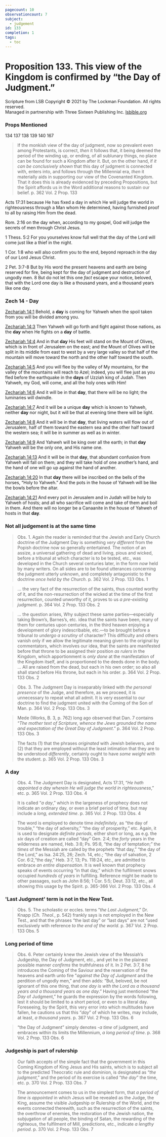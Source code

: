 ```yaml
---
pagecount: 10
observationcount: 7
subject:
  - judgement
id: 133
completion: 1
tags:
  - toc
---
```

# Proposition 133. This view of the Kingdom is confirmed by “the Day of Judgment.”

Scripture from LSB
Copyright © 2021 by The Lockman Foundation. All rights reserved.  
Managed in partnership with Three Sixteen Publishing Inc. [lsbible.org](https://www.lsbible.org/)

### Props Mentioned
134 137 138 139 140 167

>If the monkish view of the day of judgment, now so prevalent even among Protestants, is correct, *then* it follows that, it being deemed the period of the winding up, or ending, of all sublunary things, no place can be found for such a Kingdom after it. But, on the other hand, if *it can be conclusively shown* that this day of judgment is connected with, enters into, and follows through the Millennial era, *then* it materially aids in supporting our view of the Covenanted Kingdom. That it does this is already evidenced by preceding Propositions, but the Spirit affords us in the Word additional reasons to sustain our belief.
>p. 362 Vol. 2 Prop. 133

Acts 17:31
because He has fixed a day in which He will judge the world in righteousness through a Man whom He determined, having furnished proof to all by raising Him from the dead.

Rom. 2:16
on the day when, according to my gospel, God will judge the secrets of men through Christ Jesus.

1 Thess. 5:2
For you yourselves know full well that the day of the Lord will come just like a thief in the night.

1 Cor. 1:8
who will also confirm you to the end, beyond reproach in the day of our Lord Jesus Christ.

2 Pet. 3:7-8
But by His word the present heavens and earth are being reserved for fire, being kept for the day of judgment and destruction of ungodly men. 8 But do not let this one _fact_ escape your notice, beloved, that with the Lord one day is like a thousand years, and a thousand years like one day.
### Zech 14 - Day

[Zechariah 14:1](https://read.lsbible.org/?q=Zechariah+14&h=38-014-001)
Behold, a **day** is coming for Yahweh when the spoil taken from you will be divided among you.

[Zechariah 14:3](https://read.lsbible.org/?q=Zechariah+14&h=38-014-003)
Then Yahweh will go forth and fight against those nations, as the **day** when He fights on a **day** of battle.

[Zechariah 14:4](https://read.lsbible.org/?q=Zechariah+14&h=38-014-004)
And in that **day** His feet will stand on the Mount of Olives, which is in front of Jerusalem on the east; and the Mount of Olives will be split in its middle from east to west by a very large valley so that half of the mountain will move toward the north and the other half toward the south.

[Zechariah 14:5](https://read.lsbible.org/?q=Zechariah+14&h=38-014-005)
And you will flee by the valley of My mountains, for the valley of the mountains will reach to Azel; indeed, you will flee just as you fled before the earthquake in the **days** of Uzziah king of Judah. Then Yahweh, my God, will come, and all the holy ones with Him!

[Zechariah 14:6](https://read.lsbible.org/?q=Zechariah+14&h=38-014-006)
And it will be in that **day**, that there will be no light; the luminaries will dwindle.

[Zechariah 14:7](https://read.lsbible.org/?q=Zechariah+14&h=38-014-007)
And it will be a unique **day** which is known to Yahweh, neither **day** nor night, but it will be that at evening time there will be light.

[Zechariah 14:8](https://read.lsbible.org/?q=Zechariah+14&h=38-014-008)
And it will be in that **day**, that living waters will flow out of Jerusalem, half of them toward the eastern sea and the other half toward the western sea; it will be in summer as well as in winter.

[Zechariah 14:9](https://read.lsbible.org/?q=Zechariah+14&h=38-014-009)
And Yahweh will be king over all the earth; in that **day** Yahweh will be the only one, and His name one.

[Zechariah 14:13](https://read.lsbible.org/?q=Zechariah+14&h=38-014-013)
And it will be in that **day**, that abundant confusion from Yahweh will fall on them; and they will take hold of one another’s hand, and the hand of one will go up against the hand of another.

[Zechariah 14:20](https://read.lsbible.org/?q=Zechariah+14&h=38-014-020)
In that **day** there will be inscribed on the bells of the horses, “Holy to Yahweh.” And the pots in the house of Yahweh will be like the bowls before the altar.

[Zechariah 14:21](https://read.lsbible.org/?q=Zechariah+14&h=38-014-021)
And every pot in Jerusalem and in Judah will be holy to Yahweh of hosts; and all who sacrifice will come and take of them and boil in them. And there will no longer be a Canaanite in the house of Yahweh of hosts in that **day**.
### Not all judgement is at the same time
>Obs. 1. Again the reader is reminded that the Jewish and Early Church doctrine of the Judgment Day is something *very different* from the Popish doctrine now so generally entertained. The notion of an assize, a universal gathering of dead and living, pious and wicked, before a tribunal at which character is to be tested, etc., was developed in the Church several centuries later, in the form *now* held by many writers. On all sides are to be found utterances concerning the judgment utterly unknown, and completely antagonistic to the doctrine *once held by the Church*.
>p. 362 Vol. 2 Prop. 133 Obs. 1

>... the very fact of the resurrection of the saints, thus counted worthy of it, and the non-resurrection of the wicked at the time of the first resurrection, counted unworthy of it, proves to us *a pre-existing judgment*.
>p. 364 Vol. 2 Prop. 133 Obs. 2

>... the question arises, Why subject these same parties—especially taking Brown’s, Barnes’s, etc. idea that the saints have been, many of them for centuries upon centuries, in the third heaven enjoying a development of glory indescribable, etc.—to be brought before a tribunal *to undergo a scrutiny* of character? This difficulty and others vanish only if we allow the legitimate meaning given to the original by commentators, which involves our idea, that the saints are manifested before that throne to be assigned their position *as rulers* in the Kingdom, which apportionment is *only done* at the manifestation of the Kingdom itself, and is proportioned to the deeds done in the body.
>...
>All are raised from the dead, but each in his own order; so also all shall stand before His throne, but each in his order.
>p. 364 Vol. 2 Prop. 133 Obs. 2

>Obs. 3. The Judgment Day is inseparably linked with *the personal presence* of the Judge, and therefore, as we proceed, it is unnecessary to repeat what all admit. It is very essential to our doctrine to find the judgment united with the Coming of the Son of Man. 
>p. 364 Vol. 2 Prop. 133 Obs. 3

>Mede (Works, B. 3, p. 762) long ago observed that Dan. 7 contains “*The mother text of Scripture, whence the Jews grounded the name and expectation of the Great Day of Judgment*.”
>p. 364 Vol. 2 Prop. 133 Obs. 3

>The facts (1) that the phrases *originated* with Jewish believers, and (2) that they are employed without the least intimation that they are to be understood *differently*, certainly ought to have *some weight* with the student.
>p. 365 Vol. 2 Prop. 133 Obs. 3
### A day
>Obs. 4. The Judgment Day is designated, Acts 17:31, “*He hath appointed a day wherein He will judge the world in righteousness*,” etc.
>p. 365 Vol. 2 Prop. 133 Obs. 4

>It is called “*a day*,” which in the largeness of prophecy does not indicate an ordinary day, or even a brief period of time, but may include a *long, extended time*.
>p. 365 Vol. 2 Prop. 133 Obs. 4

>The word is employed to denote time *indefinitely*, as “the day of trouble,” “the day of adversity,” “the day of prosperity,” etc. Again, it is used to designate *definite periods*, either short or long, as e.g. the *six* days of creation are called “day” Gen. 2:4; the *forty* years in the wilderness are named, Heb. 3:8; Ps. 95:8, “the day of temptation;” the *times* of the Messiah are called by the prophets “that day,” “the day of the Lord,” as Isa. 24:25, 26; Zech. 14, etc.; “the day of salvation, 2 Cor. 6:2,“the day,” Heb. 3:7, 13; Ps. 118:24, etc., are admitted to embrace *an entire dispensation*. It is well known that prophecy speaks of events occurring “in that day,” which the fulfilment snows occupied *hundreds of years* in fulfilling. Reference might be made to other passages, such as John 8:56; 1 Cor. 5:5; Deut. 33:12, etc., all showing this usage by the Spirit.
>p. 365-366 Vol. 2 Prop. 133 Obs. 4
### 'Last Judgment' term is not in the New Test.
>Obs. 5. The scholastic or eccles. terms “*the Last Judgment*,” Dr. Knapp (*Ch. Theol.*, p. 542) frankly says is not employed in the New Test., and that the phrases “the last day” or “last days” are not “used exclusively with reference *to the end of the world*.
>p. 367 Vol. 2 Prop. 133 Obs. 5
### Long period of time
>Obs. 6. Peter certainly knew the Jewish view of the Messiah’s Judgeship, the Day of Judgment, etc., and yet he in the plainest possible manner *confirms* the truthfulness of it. In 2 Pet. 3:7, 8 he introduces the Coming of the Saviour and the reservation of the heavens and earth unto fire "*against the Day of Judgment* and the perdition of ungodly men,” and then adds: “But, beloved, be not ignorant of this one thing, that *one day is with the Lord as a thousand years and a thousand years as one day*.” Having just mentioned “the *Day* of Judgment,” he guards the expression by the words following, lest it should be limited to a short period, or even to a literal day. Foreseeing, by the Spirit, this very error into which multitudes have fallen, he cautions us that this “*day*” of which he writes, may include, at least, *a thousand years*.
>p. 367 Vol. 2 Prop. 133 Obs. 6

>“the Day of Judgment” simply denotes -*a time* of judgment, and embraces within its limits the Millennium, *a long period of time*.
>p. 368 Vol. 2 Prop. 133 Obs. 6
### Judgeship is part of rulership
>Our faith accepts of the simple fact that the government in this Coming Kingdom of King Jesus and His saints, which is to subject all to the predicted Theocratic rule and dominion, is designated as “*the judgment*,” and the period of its exercise is called “*the day*” the time, etc.
>p. 370 Vol. 2 Prop. 133 Obs. 7

>The announcement comes to us in the simplest form, that *a period of time is appointed* in which Jesus will be revealed as the Judge, the King, assume the visible Judgeship or Rulership of the World, and the events connected therewith, such as the resurrection of the saints, the overthrow of enemies, the restoration of the Jewish nation, the subjugation of all people, the binding of Satan, the rewarding of the righteous, the fulfilment of Mill, predictions, etc., indicate *a lengthy period*.
>p. 370 Vol. 2 Prop. 133 Obs. 7

